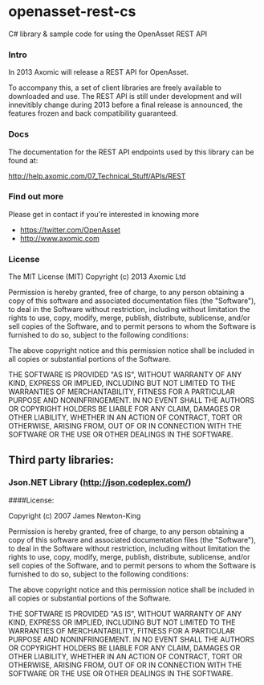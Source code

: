 openasset-rest-cs
=================

C# library &amp; sample code for using the OpenAsset REST API

### Intro

In 2013 Axomic will release a REST API for OpenAsset.

To accompany this, a set of client libraries are freely available to downloaded and use. The REST API is still under development and will innevitibly change during 2013 before a final release is announced, the features frozen and back compatibility guaranteed.

### Docs

The documentation for the REST API endpoints used by this library can be found at:

http://help.axomic.com/07_Technical_Stuff/APIs/REST

### Find out more

Please get in contact if you're interested in knowing more

- https://twitter.com/OpenAsset
- http://www.axomic.com

### License

The MIT License (MIT)
Copyright (c) 2013 Axomic Ltd

Permission is hereby granted, free of charge, to any person obtaining a copy of this software and associated documentation files (the "Software"), to deal in the Software without restriction, including without limitation the rights to use, copy, modify, merge, publish, distribute, sublicense, and/or sell copies of the Software, and to permit persons to whom the Software is furnished to do so, subject to the following conditions:

The above copyright notice and this permission notice shall be included in all copies or substantial portions of the Software.

THE SOFTWARE IS PROVIDED "AS IS", WITHOUT WARRANTY OF ANY KIND, EXPRESS OR IMPLIED, INCLUDING BUT NOT LIMITED TO THE WARRANTIES OF MERCHANTABILITY, FITNESS FOR A PARTICULAR PURPOSE AND NONINFRINGEMENT. IN NO EVENT SHALL THE AUTHORS OR COPYRIGHT HOLDERS BE LIABLE FOR ANY CLAIM, DAMAGES OR OTHER LIABILITY, WHETHER IN AN ACTION OF CONTRACT, TORT OR OTHERWISE, ARISING FROM, OUT OF OR IN CONNECTION WITH THE SOFTWARE OR THE USE OR OTHER DEALINGS IN THE SOFTWARE.


## Third party libraries:

### Json.NET Library (http://json.codeplex.com/)
####License:

Copyright (c) 2007 James Newton-King

Permission is hereby granted, free of charge, to any person obtaining a copy of this
software and associated documentation files (the "Software"), to deal in the Software
without restriction, including without limitation the rights to use, copy, modify,
merge, publish, distribute, sublicense, and/or sell copies of the Software, and to
permit persons to whom the Software is furnished to do so, subject to the following
conditions:

The above copyright notice and this permission notice shall be included in all copies
or substantial portions of the Software.

THE SOFTWARE IS PROVIDED "AS IS", WITHOUT WARRANTY OF ANY KIND, EXPRESS OR IMPLIED,
INCLUDING BUT NOT LIMITED TO THE WARRANTIES OF MERCHANTABILITY, FITNESS FOR A
PARTICULAR PURPOSE AND NONINFRINGEMENT. IN NO EVENT SHALL THE AUTHORS OR COPYRIGHT
HOLDERS BE LIABLE FOR ANY CLAIM, DAMAGES OR OTHER LIABILITY, WHETHER IN AN ACTION OF
CONTRACT, TORT OR OTHERWISE, ARISING FROM, OUT OF OR IN CONNECTION WITH THE SOFTWARE
OR THE USE OR OTHER DEALINGS IN THE SOFTWARE.